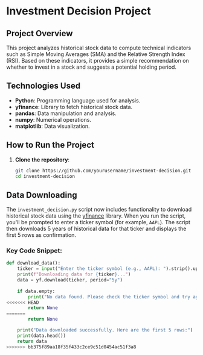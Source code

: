 # Investment Decision Project

## Project Overview

This project analyzes historical stock data to compute technical indicators such as Simple Moving Averages (SMA) and the Relative Strength Index (RSI). Based on these indicators, it provides a simple recommendation on whether to invest in a stock and suggests a potential holding period.

## Technologies Used

- **Python**: Programming language used for analysis.
- **yfinance**: Library to fetch historical stock data.
- **pandas**: Data manipulation and analysis.
- **numpy**: Numerical operations.
- **matplotlib**: Data visualization.

## How to Run the Project

1. **Clone the repository**:
   ```bash
   git clone https://github.com/yourusername/investment-decision.git
   cd investment-decision

## Data Downloading

The `investment_decision.py` script now includes functionality to download historical stock data using the [yfinance](https://pypi.org/project/yfinance/) library. When you run the script, you'll be prompted to enter a ticker symbol (for example, `AAPL`). The script then downloads 5 years of historical data for that ticker and displays the first 5 rows as confirmation.

### Key Code Snippet:

```python
def download_data():
    ticker = input("Enter the ticker symbol (e.g., AAPL): ").strip().upper()
    print(f"Downloading data for {ticker}...")
    data = yf.download(ticker, period="5y")
    
    if data.empty:
        print("No data found. Please check the ticker symbol and try again.")
<<<<<<< HEAD
        return None
=======
        return None

    print("Data downloaded successfully. Here are the first 5 rows:")
    print(data.head())
    return data
>>>>>>> bb375f89aa18f35f433c2ce9c51d0454ac51f3a8
